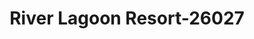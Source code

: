 ---
f_zip-code: 85334
f_state-code: AZ
title: River Lagoon Resort-26027
f_phone: 928-923-7942
f_city-only: Ehrenberg
f_address: Ehrenberg Ehrenberg
f_location-unique-id: '26027'
slug: river-lagoon-resort-26027
updated-on: '2024-05-30T13:46:58.046Z'
created-on: '2024-05-30T13:36:59.803Z'
published-on: '2024-05-30T13:54:32.469Z'
f_city-state: cms/city/ehrenberg-az.md
f_company: cms/company/river-lagoon-resort.md
f_state: cms/state/arizona.md
layout: '[payday-loan].html'
tags: payday-loan
---